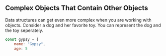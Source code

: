 ## Complex Objects That Contain Other Objects

Data structures can get even more complex when you are working with objects. Consider a dog and her favorite toy. You can represent the dog and the toy seperately.

```js
const gypsy = {
    name: "Gypsy",
    age: 5
```
<!--stackedit_data:
eyJoaXN0b3J5IjpbNjM2OTkyODYzLDE5MDY1NTA0MjZdfQ==
-->